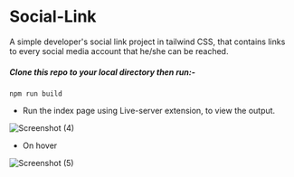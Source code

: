# Social-Link
A simple developer's social link project in tailwind CSS, that contains links to every social media account that he/she can be reached.

##### Clone this repo to your local directory then run:-
```
npm run build

```
- Run the index page using Live-server extension, to view the output.

![Screenshot (4)](https://github.com/Marx-wrld/Social-Link/assets/105711066/3ceefa65-81e8-4edd-a7d5-4ebb0fb91853)

- On hover

![Screenshot (5)](https://github.com/Marx-wrld/Social-Link/assets/105711066/72156c7f-f807-43d4-b26f-f4a86e93a66a)

